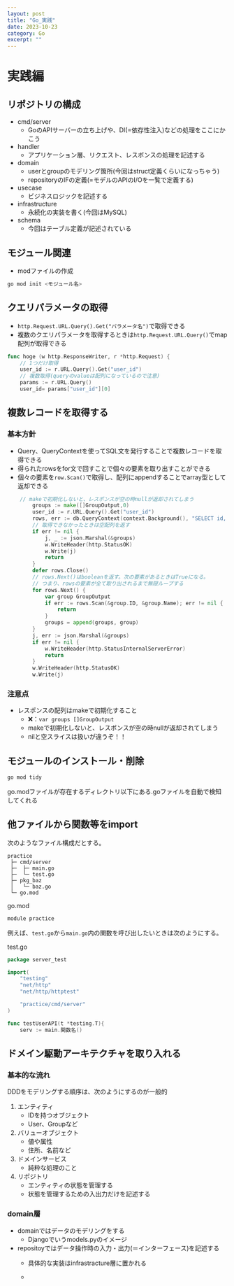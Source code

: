 ```yaml
---
layout: post
title: "Go_実践"
date: 2023-10-23
category: Go
excerpt: ""
---
```

# 実践編

## リポジトリの構成
- cmd/server
  - GoのAPIサーバーの立ち上げや、DI(=依存性注入)などの処理をここにかこう
- handler
  - アプリケーション層、リクエスト、レスポンスの処理を記述する
- domain
  - userとgroupのモデリング箇所(今回はstruct定義くらいになっちゃう)
  - repositoryのIFの定義(=モデルのAPIのI/Oを一覧で定義する)
- usecase
  - ビジネスロジックを記述する
- infrastructure
  - 永続化の実装を書く(今回はMySQL)
- schema
  - 今回はテーブル定義が記述されている

## モジュール関連
- modファイルの作成
```bash
go mod init <モジュール名>
```

## クエリパラメータの取得
- `http.Request.URL.Query().Get("パラメータ名")`で取得できる
- 複数のクエリパラメータを取得するときは`http.Request.URL.Query()`でmap配列が取得できる

```Go
func hoge (w http.ResponseWriter, r *http.Request) {
    // 1つだけ取得
    user_id := r.URL.Query().Get("user_id")
    // 複数取得(queryのvalueは配列になっているので注意)
    params := r.URL.Query()
    user_id= params["user_id"][0]
```

## 複数レコードを取得する
### 基本方針
- Query、QueryContextを使ってSQL文を発行することで複数レコードを取得できる
- 得られたrowsをfor文で回すことで個々の要素を取り出すことができる
- 個々の要素を`row.Scan()`で取得し、配列にappendすることでarray型として返却できる

```Go
    // makeで初期化しないと、レスポンスが空の時nullが返却されてしまう
		groups := make([]GroupOutput,0)
		user_id := r.URL.Query().Get("user_id")
		rows, err := db.QueryContext(context.Background(), "SELECT id, name FROM `groups` WHERE user_id = ?", user_id)
		// 取得できなかったときは空配列を返す
		if err != nil {
			j, _ := json.Marshal(&groups)
			w.WriteHeader(http.StatusOK)
			w.Write(j)
			return
		}
		defer rows.Close()
		// rows.Next()はbooleanを返す。次の要素があるときはTrueになる。
		// つまり、rowsの要素が全て取り出されるまで無限ループする
		for rows.Next() {
			var group GroupOutput
			if err := rows.Scan(&group.ID, &group.Name); err != nil {
				return
			}
			groups = append(groups, group)
		}
		j, err := json.Marshal(&groups)
		if err != nil {
			w.WriteHeader(http.StatusInternalServerError)
			return
		}
		w.WriteHeader(http.StatusOK)
		w.Write(j)
```
### 注意点
- レスポンスの配列はmakeで初期化すること
  - ❌：`var groups []GroupOutput`
  - makeで初期化しないと、レスポンスが空の時nullが返却されてしまう
  - nilと空スライスは扱いが違うぞ！！

## モジュールのインストール・削除
```bash
go mod tidy
```
go.modファイルが存在するディレクトリ以下にある.goファイルを自動で検知してくれる

## 他ファイルから関数等をimport
次のようなファイル構成だとする。
```
practice
 ├─ cmd/server
 ├─  ├─ main.go
 ├─  └─ test.go
 ├─ pkg_baz
 │   └─ baz.go
 └─ go.mod
```

go.mod
```go
module practice
```

例えば、`test.go`から`main.go`内の関数を呼び出したいときは次のようにする。

test.go
```go
package server_test

import(
	"testing"
	"net/http"
	"net/http/httptest"

	"practice/cmd/server"
)

func testUserAPI(t *testing.T){
	serv := main.関数名()
```
## ドメイン駆動アーキテクチャを取り入れる
### 基本的な流れ
DDDをモデリングする順序は、次のようにするのが一般的
1. エンティティ
    - IDを持つオブジェクト
    - User、Groupなど
2. バリューオブジェクト
    - 値や属性
    - 住所、名前など
3. ドメインサービス
    - 純粋な処理のこと
4. リポジトリ
    - エンティティの状態を管理する
    - 状態を管理するための入出力だけを記述する


### domain層
- domainではデータのモデリングをする
  - Djangoでいうmodels.pyのイメージ
- repositoyではデータ操作時の入力・出力(＝インターフェース)を記述する
  - 具体的な実装はinfrastracture層に置かれる
 
  - 
